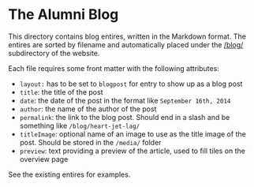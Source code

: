 # The Alumni Blog

This directory contains blog entires, written in the Markdown format. 
The entires are sorted by filename and automatically placed under the [/blog/](../index.html) subdirectory of the website. 

Each file requires some front matter with the following attributes:

* `layout:` has to be set to `blogpost` for entry to show up as a blog post
* `title`: the title of the post
* `date`: the date of the post in the format like `September 16th, 2014`
* `author`: the name of the author of the post
* `permalink`: the link to the blog post. Should end in a slash and be something like `/blog/heart-jet-lag/`
* `titleImage`: optional name of an image to use as the title image of the post. Should be stored in the `/media/` folder
* `preview`: text providing a preview of the article, used to fill tiles on the overview page

See the existing entires for examples. 